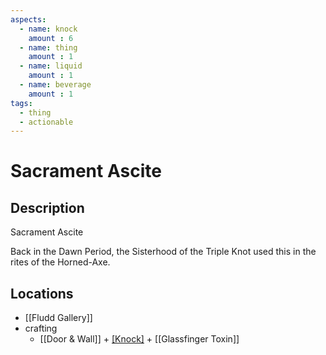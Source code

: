 ```yaml
---
aspects: 
  - name: knock
    amount : 6
  - name: thing
    amount : 1
  - name: liquid
    amount : 1
  - name: beverage
    amount : 1
tags:
  - thing
  - actionable
---
```


# Sacrament Ascite

## Description
Sacrament Ascite

Back in the Dawn Period, the Sisterhood of the Triple Knot used this in the rites of the Horned-Axe.
## Locations
- [[Fludd Gallery]]
- crafting
	- [[Door & Wall]] + [[Knock]](10) + [[Glassfinger Toxin]]